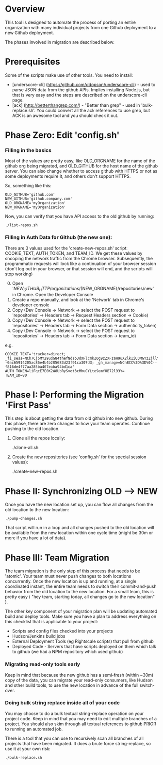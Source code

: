 # Overview

This tool is designed to automate the process of porting an entire organization with many individual projects from one Github deployment to a new Github deployment.  

The phases involved in migration are described below:

# Prerequisites

Some of the scripts make use of other tools.  You need to install:

 * [underscore-cli] (https://github.com/ddopson/underscore-cli) - used to parse JSON data from the github APIs.  Implies installing Node.js, but that is very easy and the steps are described on the underscore-cli page.
 * [ack] (http://betterthangrep.com/) - "Better than grep" - used in 'bulk-replace.sh'. You could convert all the ack references to use grep, but ACK is an awesome tool and you should check it out.

# Phase Zero: Edit 'config.sh'

### Filling in the basics

Most of the values are pretty easy, like OLD_ORGNAME for the name of the github org being migrated, and OLD_GITHUB for the host name of the github server.  You can also change whether to access github with HTTPS or not as some deployments require it, and others don't support HTTPS.

So, something like this:

    OLD_GITHUB='github.com'
    NEW_GITHUB='github.company.com'
    OLD_ORGNAME='myOrganization'
    NEW_ORGNAME='myOrganization'

Now, you can verify that you have API access to the old github by running:

    ./list-repos.sh

### Filling in Auth Data for Github (the new one):

There are 3 values used for the 'create-new-repos.sh' script: COOKIE_TEXT, AUTH_TOKEN, and TEAM_ID.  We get these values by snooping the network traffic from the Chrome browser.  Subsequently, the programmatic requests will look like a continuation of your browser session (don't log out in your browser, or that session will end, and the scripts will stop working)


0. Open '${NEW_GITHUB_HTTP}/organizations/${NEW_ORGNAME}/repositories/new' in Chrome.  Open the Developer Console
1. Create a repo manually, and look at the 'Network' tab in Chrome's developer console
2. Copy (Dev Console -> Network -> select the POST request to 'repositories' -> Headers tab -> Request Headers section -> Cookie)
3. Copy (Dev Console -> Network -> select the POST request to 'repositories' -> Headers tab -> Form Data section -> authenticity_token)
4. Copy (Dev Console -> Network -> select the POST request to 'repositories' -> Headers tab -> Form Data section -> team_id)

e.g.

    COOKIE_TEXT='tracker=direct; _fi_sess=NCh7CjoMY29udG84thefNdzoJdXFlcmkZOg9zZXFzaW9uX2lkIiU3MGYzZjllYzllMDY1FGM0FDdiZGIxMGY4FNEyFDFhZNoQX2FzcmZfdG9rZW4iMWxpRnFjRNdFMEsyVzhDWXNORWdGWEdaNWh1Q1lMbUMwRWp6VUI3Mmw5M1k9OhNmaW5nZXJwcmludCIlMDhhFjMxFjY2ZjEyYzkxFjIyMzgyOGJlMWI0Nosovig%3D--0ac65914205ac86e4b4b285683d23f91ca307d3; _gh_manage=NCh8CC%3D%3D%0C--f816de4f77aa285ba407eaba94bd1ca'
    AUTH_TOKEN=liFqcE7E0K2W8UbRySvot3cMhuCYLto9emYUB72l93Y=
    TEAM_ID=80

 
# Phase I: Performing the Migration 'First Pass'

This step is about getting the data from old github into new github.  During this phase, there are zero changes to how your team operates.  Continue pushing to the old location.

1) Clone all the repos locally:
    
    ./clone-all.sh
 
2) Create the new repositories (see 'config.sh' for the special session values):

    ./create-new-repos.sh

# Phase II: Synchronizing OLD --> NEW

Once you have the new location set up, you can flow all changes from the old location to the new location:

    ./pump-changes.sh

That script will run in a loop and all changes pushed to the old location will be available from the new location within one cycle time (might be 30m or more if you have a lot of data).

# Phase III: Team Migration

The team migration is the only step of this process that needs to be 'atomic'.  Your team must never push changes to both locations concurrently.  Once the new location is up and running, at a single coordinated instant, the entire team needs to switch their commit-and-push behavior from the old location to the new location.  For a small team, this is pretty easy ( "hey team, starting today, all changes go to the new location" ).

The other key component of your migration plan will be updating automated build and deploy tools.  Make sure you have a plan to address everything on this checklist that is applicable to your project:

 * Scripts and config files checked into your projects
 * Hudson/Jenkins build jobs
 * External Deployment Tools (eg Rightscale scripts) that pull from github
 * Deployed Code - Servers that have scripts deployed on them which talk to github (we had a NPM repository which used github)

### Migrating read-only tools early

Keep in mind that because the new github has a semi-fresh (within ~30m) copy of the data, you can migrate your read-only consumers, like Hudson and other build tools, to use the new location in advance of the full switch-over.

### Doing bulk string replace inside all of your code

You may choose to do a bulk textual string-replace operation on your project code.  Keep in mind that you may need to edit multiple branches of a project.  You should also skim through all textual references to github PRIOR to running an automated job.

There is a tool that you can use to recursively scan all branches of all projects that have been migrated.  It does a brute force string-replace, so use it at your own risk:

    ./bulk-replace.sh


